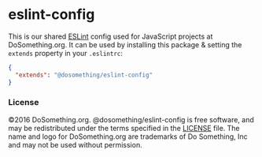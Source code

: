 # eslint-config

This is our shared [ESLint](http://eslint.org) config used for JavaScript projects at DoSomething.org. It can be used by
installing this package & setting the `extends` property in your `.eslintrc`:

```json
{
  "extends": "@dosomething/eslint-config"
}
```

### License
&copy;2016 DoSomething.org. @dosomething/eslint-config is free software, and may be redistributed under the
terms specified in the [LICENSE](https://github.com/DoSomething/eslint-config/blob/dev/LICENSE) file. The
name and logo for DoSomething.org are trademarks of Do Something, Inc and may not be used without permission.
